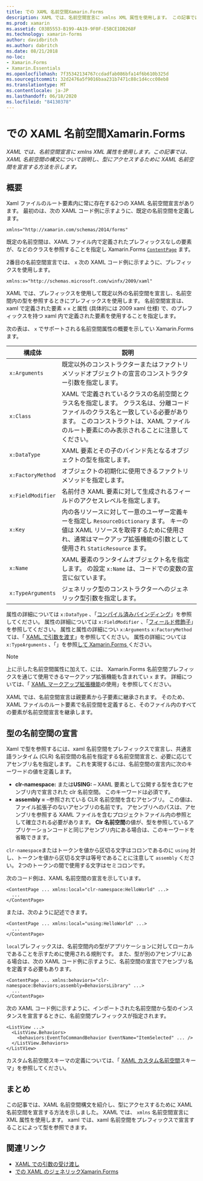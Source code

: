 ```yaml
---
title: での XAML 名前空間Xamarin.Forms
description: XAML では、名前空間宣言に xmlns XML 属性を使用します。 この記事では、XAML 名前空間の構文について説明し、型にアクセスするために XAML 名前空間を宣言する方法を示します。
ms.prod: xamarin
ms.assetid: C03B5553-B199-4A19-9F0F-E5BCE1DB268F
ms.technology: xamarin-forms
author: davidbritch
ms.author: dabritch
ms.date: 08/21/2018
no-loc:
- Xamarin.Forms
- Xamarin.Essentials
ms.openlocfilehash: 7f35342134767ccdadfab086bfa14f6b610b325d
ms.sourcegitcommit: 32d2476a5f9016baa231b7471c88c1d4ccc08eb8
ms.translationtype: MT
ms.contentlocale: ja-JP
ms.lasthandoff: 06/18/2020
ms.locfileid: "84130378"
---
```

# <a name="xaml-namespaces-in-xamarinforms"></a>での XAML 名前空間Xamarin.Forms

_XAML では、名前空間宣言に xmlns XML 属性を使用します。この記事では、XAML 名前空間の構文について説明し、型にアクセスするために XAML 名前空間を宣言する方法を示します。_

## <a name="overview"></a>概要

Xaml ファイルのルート要素内に常に存在する2つの XAML 名前空間宣言があります。 最初のは、次の XAML コード例に示すように、既定の名前空間を定義します。

```xaml
xmlns="http://xamarin.com/schemas/2014/forms"
```

既定の名前空間は、XAML ファイル内で定義されたプレフィックスなしの要素が、などのクラスを参照することを指定し Xamarin.Forms [`ContentPage`](xref:Xamarin.Forms.ContentPage) ます。

2番目の名前空間宣言では、 `x` 次の XAML コード例に示すように、プレフィックスを使用します。

```xaml
xmlns:x="http://schemas.microsoft.com/winfx/2009/xaml"
```

XAML では、プレフィックスを使用して既定以外の名前空間を宣言し、名前空間内の型を参照するときにプレフィックスを使用します。 名前空間宣言は、xaml で定義された要素 `x` `x` と属性 (具体的には 2009 xaml 仕様) で、のプレフィックスを持つ xaml 内で定義された要素を使用することを指定します。

次の表は、 `x` でサポートされる名前空間属性の概要を示してい Xamarin.Forms ます。

|構成体|説明|
|--- |--- |
|`x:Arguments`|既定以外のコンストラクターまたはファクトリメソッドオブジェクトの宣言のコンストラクター引数を指定します。|
|`x:Class`|XAML で定義されているクラスの名前空間とクラス名を指定します。 クラス名は、分離コードファイルのクラス名と一致している必要があります。 このコンストラクトは、XAML ファイルのルート要素にのみ表示されることに注意してください。|
|`x:DataType`|XAML 要素とその子のバインド先となるオブジェクトの型を指定します。|
|`x:FactoryMethod`|オブジェクトの初期化に使用できるファクトリメソッドを指定します。|
|`x:FieldModifier`|名前付き XAML 要素に対して生成されるフィールドのアクセスレベルを指定します。|
|`x:Key`|内の各リソースに対して一意のユーザー定義キーを指定し `ResourceDictionary` ます。 キーの値は XAML リソースを取得するために使用され、通常はマークアップ拡張機能の引数として使用され `StaticResource` ます。|
|`x:Name`|XAML 要素のランタイムオブジェクト名を指定します。 の設定 `x:Name` は、コードでの変数の宣言に似ています。|
|`x:TypeArguments`|ジェネリック型のコンストラクターへのジェネリック型引数を指定します。|

属性の詳細については `x:DataType` 、「[コンパイル済みバインディング](~/xamarin-forms/app-fundamentals/data-binding/compiled-bindings.md)」を参照してください。 属性の詳細については `x:FieldModifier` 、「[フィールド修飾子](~/xamarin-forms/xaml/field-modifiers.md)」を参照してください。 属性と属性の詳細につい `x:Arguments` `x:FactoryMethod` ては、「 [XAML で引数を渡す](~/xamarin-forms/xaml/passing-arguments.md)」を参照してください。 属性の詳細については `x:TypeArguments` 、「」を参照[して Xamarin.Forms ](generics.md)ください。

> [!NOTE]
> 上に示した名前空間属性に加えて、には、 Xamarin.Forms 名前空間プレフィックスを通じて使用できるマークアップ拡張機能も含まれてい `x` ます。 詳細については、「 [XAML マークアップ拡張機能](~/xamarin-forms/xaml/markup-extensions/consuming.md)の使用」を参照してください。

XAML では、名前空間宣言は親要素から子要素に継承されます。 そのため、XAML ファイルのルート要素で名前空間を定義すると、そのファイル内のすべての要素が名前空間宣言を継承します。

## <a name="declaring-namespaces-for-types"></a>型の名前空間の宣言

Xaml で型を参照するには、xaml 名前空間をプレフィックスで宣言し、共通言語ランタイム (CLR) 名前空間の名前を指定する名前空間宣言と、必要に応じてアセンブリ名を指定します。 これを実現するには、名前空間の宣言内に次のキーワードの値を定義します。

- **clr-namespace:** または**USING:** – XAML 要素として公開する型を含むアセンブリ内で宣言された clr 名前空間。 このキーワードは必須です。
- **assembly =** –参照されている CLR 名前空間を含むアセンブリ。 この値は、ファイル拡張子のないアセンブリの名前です。 アセンブリへのパスは、アセンブリを参照する XAML ファイルを含むプロジェクトファイル内の参照として確立される必要があります。 **Clr 名前空間**の値が、型を参照しているアプリケーションコードと同じアセンブリ内にある場合は、このキーワードを省略できます。

`clr-namespace`またはトークンを値から区切る文字はコロンであるのに `using` 対し、トークンを値から区切る文字は等号であることに注意して `assembly` ください。 2つのトークンの間で使用する文字はセミコロンです。

次のコード例は、XAML 名前空間の宣言を示しています。

```xaml
<ContentPage ... xmlns:local="clr-namespace:HelloWorld" ...>
  ...
</ContentPage>
```

または、次のように記述できます。

```xaml
<ContentPage ... xmlns:local="using:HelloWorld" ...>
  ...
</ContentPage>
```

`local`プレフィックスは、名前空間内の型がアプリケーションに対してローカルであることを示すために使用される規則です。 また、型が別のアセンブリにある場合は、次の XAML コード例に示すように、名前空間の宣言でアセンブリ名を定義する必要もあります。

```xaml
<ContentPage ... xmlns:behaviors="clr-namespace:Behaviors;assembly=BehaviorsLibrary" ...>
  ...
</ContentPage>
```

次の XAML コード例に示すように、インポートされた名前空間から型のインスタンスを宣言するときに、名前空間プレフィックスが指定されます。

```xaml
<ListView ...>
  <ListView.Behaviors>
    <behaviors:EventToCommandBehavior EventName="ItemSelected" ... />
  </ListView.Behaviors>
</ListView>
```

カスタム名前空間スキーマの定義については、「 [XAML カスタム名前空間](custom-namespace-schemas.md)スキーマ」を参照してください。

## <a name="summary"></a>まとめ

この記事では、XAML 名前空間構文を紹介し、型にアクセスするために XAML 名前空間を宣言する方法を示しました。 XAML では、 `xmlns` 名前空間宣言に XML 属性を使用します。 xaml では、xaml 名前空間をプレフィックスで宣言することによって型を参照できます。

## <a name="related-links"></a>関連リンク

- [XAML での引数の受け渡し](~/xamarin-forms/xaml/passing-arguments.md)
- [での XAML のジェネリックXamarin.Forms](generics.md)
